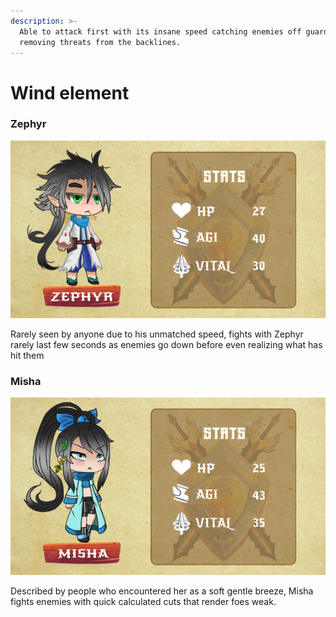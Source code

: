 ```yaml
---
description: >-
  Able to attack first with its insane speed catching enemies off guard and
  removing threats from the backlines.
---
```


# Wind element

### Zephyr

![](../../../.gitbook/assets/character-stats-zephyr.png)

Rarely seen by anyone due to his unmatched speed, fights with Zephyr rarely last few seconds as enemies go down before even realizing what has hit them

### Misha

![](../../../.gitbook/assets/character-stats-misha.png)

Described by people who encountered her as a soft gentle breeze, Misha fights enemies with quick calculated cuts that render foes weak.
